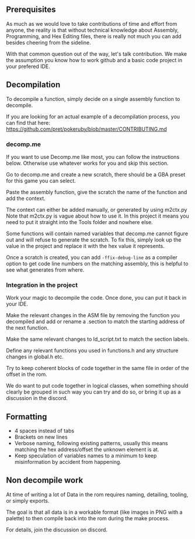 ## Prerequisites
As much as we would love to take contributions of time and effort from anyone, the reality is that without technical knowledge about Assembly, Programming, and Hex Editing files, there is really not much you can add besides cheering from the sideline.

With that common question out of the way, let's talk contribution.
We make the assumption you know how to work github and a basic code project in your prefered IDE.

## Decompilation
To decompile a function, simply decide on a single assembly function to decompile.

If you are looking for an actual example of a decompilation process, you can find that here:
https://github.com/pret/pokeruby/blob/master/CONTRIBUTING.md

### decomp.me
If you want to use Decomp.me like most, you can follow the instructions below. Otherwise use whatever works for you and skip this section.

Go to decomp.me and create a new scratch, there should be a GBA preset for this game you can select.

Paste the assembly function, give the scratch the name of the function and add the context.

The context can either be added manually, or generated by using m2ctx.py
Note that m2ctx.py is vague about how to use it. In this project it means you need to put it straight into the Tools folder and nowhere else.

Some functions will contain named variables that decomp.me cannot figure out and will refuse to generate the scratch. To fix this, simply look up the value in the project and replace it with the hex value it represents.

Once a scratch is created, you can add `-ffix-debug-line` as a compiler option to get code line numbers on the matching assembly, this is helpful to see what generates from where.

### Integration in the project
Work your magic to decompile the code. Once done, you can put it back in your IDE.

Make the relevant changes in the ASM file by removing the function you decompiled and add or rename a .section to match the starting address of the next function.

Make the same relevant changes to ‎ld_script.txt to match the section labels.

Define any relevant functions you used in functions.h and any structure changes in global.h etc.

Try to keep coherent blocks of code together in the same file in order of the offset in the rom.

We do want to put code together in logical classes, when something should clearly be grouped in such way you can try and do so, or bring it up as a discussion in the discord.

## Formatting
- 4 spaces instead of tabs
- Brackets on new lines
- Verbose naming, following existing patterns, usually this means matching the hex address/offset the unknown element is at.
- Keep speculation of variables names to a minimum to keep misinformation by accident from happening.

## Non decompile work
At time of writing a lot of Data in the rom requires naming, detailing, tooling, or simply exports.

The goal is that all data is in a workable format (like images in PNG with a palette) to then compile back into the rom during the make process.

For details, join the discussion on discord.
